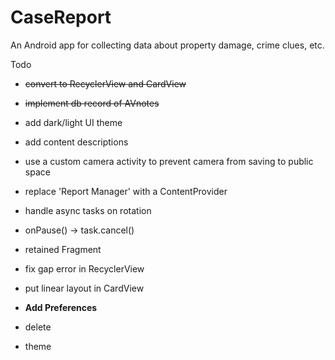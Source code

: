 # CaseReport
An Android app for collecting data about property damage, crime clues, etc.

Todo
* ~~convert to RecyclerView and CardView~~
* ~~implement db record of AVnotes~~

* add dark/light UI theme
* add content descriptions

* use a custom camera activity to prevent camera from saving to public space
* replace 'Report Manager' with a ContentProvider

* handle async tasks on rotation
 * onPause() -> task.cancel()
 * retained Fragment
 
* fix gap error in RecyclerView
* put linear layout in CardView

* **Add Preferences**
 * delete
 * theme
